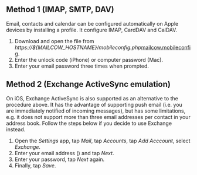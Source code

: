 ## Method 1 (IMAP, SMTP, DAV)

Email, contacts and calendar can be configured automatically on Apple devices by installing a profile. It configure IMAP, CardDAV and CalDAV.

1. Download and open <span class="client_variables_unavailable">the file from <i>https://${MAILCOW_HOSTNAME}/mobileconfig.php</i></span><span class="client_variables_available"><a class="client_var_link" href="mobileconfig.php">mailcow.mobileconfig</a></span>.
2. Enter the unlock code (iPhone) or computer password (Mac).
3. Enter your email password three times when prompted.

## Method 2 (Exchange ActiveSync emulation)

On iOS, Exchange ActiveSync is also supported as an alternative to the procedure above. It has the advantage of supporting push email (i.e. you are immediately notified of incoming messages), but has some limitations, e.g. it does not support more than three email addresses per contact in your address book. Follow the steps below if you decide to use Exchange instead.

1. Open the *Settings* app, tap *Mail*, tap *Accounts*, tap *Add Acccount*, select *Exchange*.
2. Enter your email address<span class="client_variables_available"> (<code><span class="client_var_email"></span></code>)</span> and tap *Next*.
3. Enter your password, tap *Next* again.
4. Finally, tap *Save*.
